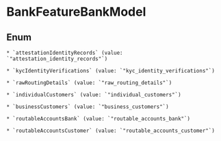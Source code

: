 
# BankFeatureBankModel

## Enum


    * `attestationIdentityRecords` (value: `"attestation_identity_records"`)

    * `kycIdentityVerifications` (value: `"kyc_identity_verifications"`)

    * `rawRoutingDetails` (value: `"raw_routing_details"`)

    * `individualCustomers` (value: `"individual_customers"`)

    * `businessCustomers` (value: `"business_customers"`)

    * `routableAccountsBank` (value: `"routable_accounts_bank"`)

    * `routableAccountsCustomer` (value: `"routable_accounts_customer"`)



